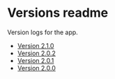# Versions readme

Version logs for the app.

- [Version 2.1.0](./v2.1.0-a1.md)
- [Version 2.0.2](./v2.0.2.md)
- [Version 2.0.1](./v2.0.1.md)
- [Version 2.0.0](./v2.0.0.md)

